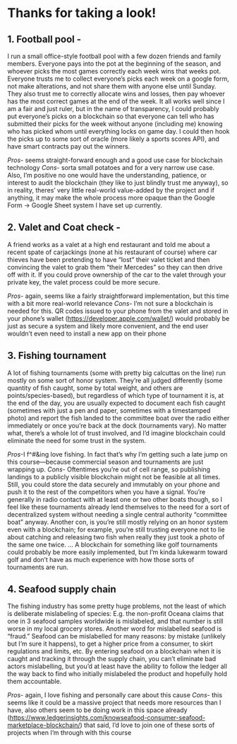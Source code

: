 # Thanks for taking a look!

## 1. Football pool - 
I run a small office-style football pool with a few dozen friends and family members. Everyone pays into the pot at the beginning of the season, and whoever picks the most games correctly each week wins that weeks pot. Everyone trusts me to collect everyone’s picks each week on a google form, not make alterations, and not share them with anyone else until Sunday. They also trust me to correctly allocate wins and losses, then pay whoever has the most correct games at the end of the week. It all works well since I am a fair and just ruler, but in the name of transparency, I could probably put everyone’s picks on a blockchain so that everyone can tell who has submitted their picks for the week without anyone (including me) knowing who has picked whom until everything locks on game day. I could then hook the picks up to some sort of oracle (more likely a sports scores API), and have smart contracts pay out the winners.

*Pros*- seems straight-forward enough and a good use case for blockchain technology
*Cons*- sorta small potatoes and for a very narrow use case. Also, I’m positive no one would have the understanding, patience, or interest to audit the blockchain (they like to just blindly trust me anyway), so in reality, theres’ very little real-world value-added by the project and if anything, it may make the whole process more opaque than the Google Form -> Google Sheet system I have set up currently.

## 2. Valet and Coat check - 
A friend works as a valet at a high end restaurant and told me about a recent spate of carjackings (none at his restaurant of course) where car thieves have been pretending to have “lost” their valet ticket and then convincing the valet to grab them “their Mercedes” so they can then drive off with it. If you could prove ownership of the car to the valet through your private key, the valet process could be more secure.

*Pros*- again, seems like a fairly straightforward implementation, but this time with a bit more real-world relevance
*Cons*- I’m not sure a blockchain is needed for this. QR codes issued to your phone from the valet and stored in your phone’s wallet (https://developer.apple.com/wallet/) would probably be just as secure a system and likely more convenient, and the end user wouldn’t even need to install a new app on their phone

## 3. Fishing tournament
A lot of fishing tournaments (some with pretty big calcuttas on the line) run mostly on some sort of honor system. They’re all judged differently (some quantity of fish caught, some by total weight, and others are points/species-based), but regardless of which type of tournament it is, at the end of the day, you are usually expected to document each fish caught (sometimes with just a pen and paper, sometimes with a timestamped photo) and report the fish landed to the committee boat over the radio either immediately or once you’re back at the dock (tournaments vary). No matter what, there’s a whole lot of trust involved, and I’d imagine blockchain could eliminate the need for some trust in the system.

*Pros*-I f^#&ing love fishing. In fact that’s why I’m getting such a late jump on this course—because commercial season and tournaments are just wrapping up.
*Cons*- Oftentimes you’re out of cell range, so publishing landings to a publicly visible blockchain might not be feasible at all times. Still, you could store the data securely and immutably on your phone and push it to the rest of the competitors when you have a signal. You’re generally in radio contact with at least one or two other boats though, so I feel like these tournaments already lend themselves to the need for a sort of decentralized system without needing a single central authority “committee boat” anyway. Another con, is you’re still mostly relying on an honor system even with a blockchain; for example, you’re still trusting everyone not to lie about catching and releasing two fish when really they just took a photo of the same one twice.
… A blockchain for something like golf tournaments could probably be more easily implemented, but I’m kinda lukewarm toward golf and don’t have as much experience with how those sorts of tournaments are run.

## 4. Seafood supply chain
The fishing industry has some pretty huge problems, not the least of which is deliberate mislabeling of species: E.g. the non-profit Oceana claims that one in 3 seafood samples worldwide is mislabeled, and that number is still worse in my local grocery stores. Another word for mislabelled seafood is “fraud.” Seafood can be mislabelled for many reasons: by mistake (unlikely but I’m sure it happens), to get a higher price from a consumer, to skirt regulations and limits, etc. By entering seafood on a blockchain when it is caught and tracking it through the supply chain, you can’t eliminate bad actors mislabelling, but you’d at least have the ability to follow the ledger all the way back to find who initially mislabeled the product and hopefully hold them accountable. 

*Pros*- again, I love fishing and personally care about this cause
*Cons*- this seems like it could be a massive project that needs more resources than I have, also others seem to be doing work in this space already (https://www.ledgerinsights.com/knowseafood-consumer-seafood-marketplace-blockchain/) that said, I’d love to join one of these sorts of projects when I’m through with this course
